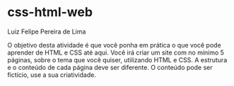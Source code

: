 # css-html-web
Luiz Felipe Pereira de Lima

O objetivo desta atividade é que você ponha em prática o que você pode aprender de HTML e CSS até aqui.  Você irá criar um site com no mínimo 5 páginas, sobre o tema que você quiser, utilizando HTML e CSS. A estrutura e o conteúdo de cada página deve ser diferente. O conteúdo pode ser fictício, use a sua criatividade.
